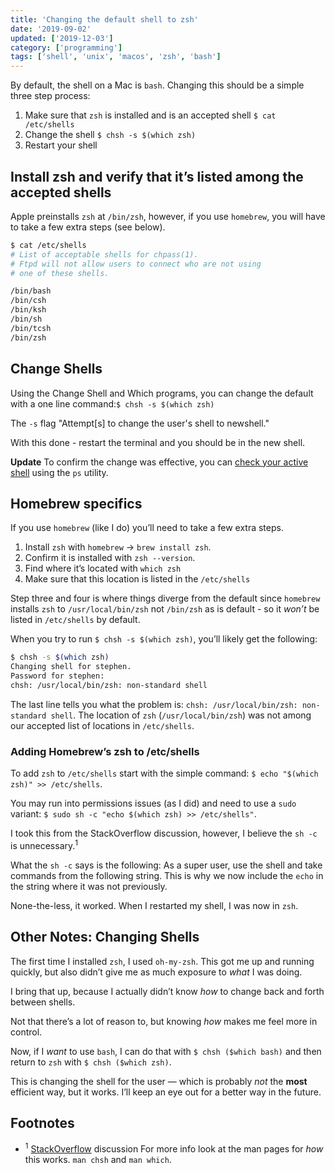 ```yaml
---
title: 'Changing the default shell to zsh'
date: '2019-09-02'
updated: ['2019-12-03']
category: ['programming']
tags: ['shell', 'unix', 'macos', 'zsh', 'bash']
---
```


By default, the shell on a Mac is `bash`. Changing this should be a simple three step process:
1. Make sure that `zsh` is installed and is an accepted shell `$ cat /etc/shells`
2. Change the shell  `$ chsh -s $(which zsh)`
3. Restart your shell

## Install zsh and verify that it’s listed among the accepted shells
Apple preinstalls `zsh` at `/bin/zsh`, however, if you use `homebrew`, you will have to take a few extra steps (see below).

```bash
$ cat /etc/shells
# List of acceptable shells for chpass(1).
# Ftpd will not allow users to connect who are not using
# one of these shells.

/bin/bash
/bin/csh
/bin/ksh
/bin/sh
/bin/tcsh
/bin/zsh
```

## Change Shells
Using the Change Shell and Which programs, you can change the default with a one line command:`$ chsh -s $(which zsh)`

The `-s` flag "Attempt[s] to change the user's shell to newshell."

With this done - restart the terminal and you should be in the new shell.

**Update** To confirm the change was effective, you can [check your active shell](../../2019-12-03/check-active-shell) using the `ps` utility.

## Homebrew specifics
If you use `homebrew` (like I do) you’ll need to take a few extra steps.

1. Install `zsh` with `homebrew` -> `brew install zsh`.
2. Confirm it is installed with `zsh --version`.
3. Find where it’s located with `which zsh`
4. Make sure that this location is listed in the `/etc/shells`

Step three and four is where things diverge from the default since `homebrew` installs `zsh` to `/usr/local/bin/zsh` not `/bin/zsh` as is default - so it *won’t* be listed in `/etc/shells` by default.

When you try to run `$ chsh -s $(which zsh)`, you’ll likely get the following:

```bash
$ chsh -s $(which zsh)
Changing shell for stephen.
Password for stephen:
chsh: /usr/local/bin/zsh: non-standard shell
```

The last line tells you what the problem is: `chsh: /usr/local/bin/zsh: non-standard shell`.  The location of `zsh` (`/usr/local/bin/zsh`) was not among our accepted list of locations in `/etc/shells`.

### Adding Homebrew’s zsh to /etc/shells
To add `zsh` to `/etc/shells` start with the simple command: `$ echo "$(which zsh)" >> /etc/shells`.

You may run into permissions issues (as I did) and need to use a `sudo` variant:  `$ sudo sh -c "echo $(which zsh) >> /etc/shells"`.

I took this from the StackOverflow discussion, however, I believe the `sh -c` is unnecessary.<sup>1</sup>

What the `sh -c` says is the following: As a super user, use the shell and take commands from the following string. This is why we now include the  `echo` in the string where it was not previously.

None-the-less, it worked. When I restarted my shell, I was now in `zsh`.

## Other Notes: Changing Shells
The first time I installed `zsh`, I used `oh-my-zsh`. This got me up and running quickly, but also didn’t give me as much exposure to *what* I was doing.

I bring that up, because I actually didn’t know *how* to change back and forth between shells.

Not that there’s a lot of reason to, but knowing *how* makes me feel more in control.

Now, if I *want* to use `bash`, I can do that with `$ chsh ($which bash)` and then return to `zsh` with `$ chsh ($which zsh)`.

This is changing the shell for the user — which is probably *not* the **most** efficient way, but it works. I’ll keep an eye out for a better way in the future.

## Footnotes
* <sup>1</sup> [StackOverflow](https://stackoverflow.com/a/44549662/9888057) discussion
For more info look at the man pages for *how* this works.
`man chsh` and `man which`.

